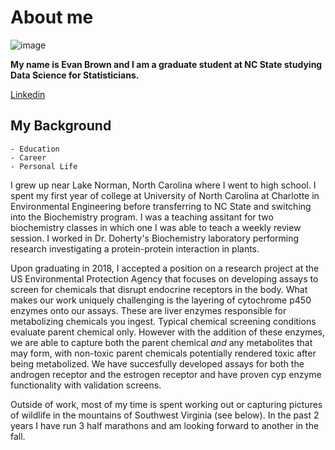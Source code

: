 # About me

![image](ecbrown7.github.io\Capture0.JPG)

**My name is Evan Brown and I am a graduate student at NC State studying Data Science for Statisticians.**

[Linkedin](https://www.linkedin.com/in/evancbrown/)

## My Background  
    - Education
    - Career
    - Personal Life

I grew up near Lake Norman, North Carolina where I went to high school. I spent my first year of college at University of North Carolina at Charlotte in Environmental Engineering before transferring to NC State and switching into the Biochemistry program. I was a teaching assitant for two biochemistry classes in which one I was able to teach a weekly review session. I worked in Dr. Doherty's Biochemistry laboratory performing research investigating a protein-protein interaction in plants. 

Upon graduating in 2018, I accepted a position on a research project at the US Environmental Protection Agency that focuses on developing assays to screen for chemicals that disrupt endocrine receptors in the body. What makes our work uniquely challenging is the layering of cytochrome p450 enzymes onto our assays. These are liver enzymes responsible for metabolizing chemicals you ingest. Typical chemical screening conditions evaluate parent chemical only. However with the addition of these enzymes, we are able to capture both the parent chemical *and* any metabolites that may form, with non-toxic parent chemicals potentially rendered toxic after being metabolized. We have succesfully developed assays for both the androgen receptor and the estrogen receptor and have proven cyp enzyme functionality with validation screens.

Outside of work, most of my time is spent working out or capturing pictures of wildlife in the mountains of Southwest Virginia (see below). In the past 2 years I have run 3 half marathons and am looking forward to another in the fall. 


    
